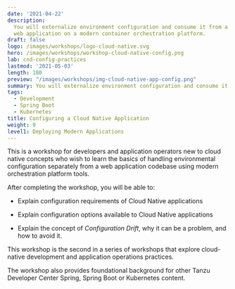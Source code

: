 ```yaml
---
date: '2021-04-22'
description:
  You will externalize environment configuration and consume it from a
  web application on a modern container orchestration platform.
draft: false
logo: /images/workshops/logo-cloud-native.svg
hero: /images/workshops/workshop-cloud-native-config.png
lab: cnd-config-practices
lastmod: '2021-05-03'
length: 180
preview: "/images/workshops/img-cloud-native-app-config.png"
summary: You will externalize environment configuration and consume it from a web application on a modern container orchestration platform.
tags:
  - Development
  - Spring Boot
  - Kubernetes
title: Configuring a Cloud Native Application
weight: 9
level1: Deploying Modern Applications
---
```


This is a workshop for developers and application operators
new to cloud native concepts who wish to learn the basics of
handling environmental configuration separately from a web application
codebase using modern orchestration platform tools.

After completing the workshop, you will be able to:

- Explain configuration requirements of Cloud Native applications

- Explain configuration options available to Cloud Native applications

- Explain the concept of _Configuration Drift_,
  why it can be a problem,
  and how to avoid it.

This workshop is the second in a series of workshops that explore
cloud-native development and application operations practices.

The workshop also provides foundational background for other Tanzu
Developer Center Spring, Spring Boot or Kubernetes content.
